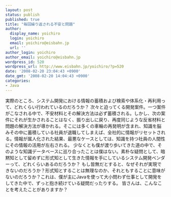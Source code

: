 ```yaml
---
layout: post
status: publish
published: true
title: "毎回繰り返される不安と問題"
author:
  display_name: yoichiro
  login: yoichiro
  email: yoichiro@eisbahn.jp
  url: ''
author_login: yoichiro
author_email: yoichiro@eisbahn.jp
wordpress_id: 520
wordpress_url: http://www.eisbahn.jp/yoichiro/?p=520
date: '2008-02-20 23:04:43 +0900'
date_gmt: '2008-02-20 14:04:43 +0900'
categories:
- Java
---
```


実際のところ、システム開発における情報の蓄積および検索や体系化・再利用って、どれくらい行われているのだろうか？
次々と迫ってくる開発案件。一つ案件がこなされる中で、不安材料とその解決方法は必ず蓄積される。しかし、次の案件にそれが生かされることはなく、振り出しに戻り、再度同じような反省材料と問題の解決方法が導かれる。そこには多くの車輪の再発明が含まれ、知識を脳みその中に蓄積している社員が退職してしまえば、全社的に情報がリセットされる。情報が属人化された結果、最悪なケースとしては、知識を持つ社員の人間性にその情報の活用が左右される。
少なくとも僕が渡り歩いてきた道の中で、そのような知識データベースに巡り合ったことは僕はない。素朴な疑問として、暗黙知として留めずに形式知として生きた情報を手にしているシステム開発ベンダーって、どれくらいあるのだろうか？
もし皆無だとすると、なぜそれが実現できないのだろうか？形式知とすることは無理なのか、それともすることに意味がないのだろうか？これは、僕が主にJavaを使って大小問わず仕事として開発をしてきた中で、ずっと抱き続けている疑問だったりする。
皆さんは、こんなことを考えたことがありますか？
